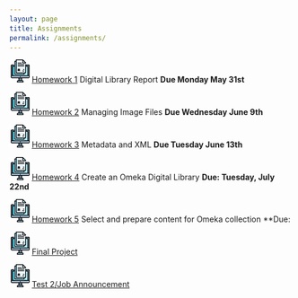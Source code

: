 ```yaml
---
layout: page
title: Assignments
permalink: /assignments/
---
```


![homework](/assets/hw.jpg) [Homework 1](https://markwolfeman.github.io/ist653/assignments/homework1.html) Digital Library Report **Due Monday May 31st**

![homework](/assets/hw.jpg) [Homework 2](https://markwolfeman.github.io/ist653/assignments/homework2.html) Managing Image Files **Due Wednesday June 9th**

![homework](/assets/hw.jpg) [Homework 3](https://markwolfeman.github.io/ist653/assignments/homework3.html) Metadata and XML **Due Tuesday June 13th**

![homework](/assets/hw.jpg) [Homework 4](https://markwolfeman.github.io/ist653/assignments/homework4.html) Create an Omeka Digital Library **Due: Tuesday, July 22nd**

![homework](/assets/hw.jpg) [Homework 5]() Select and prepare content for Omeka collection **Due:

![homework](/assets/hw.jpg) [Final Project]() 

![homework](/assets/hw.jpg) [Test 2/Job Announcement]() 



